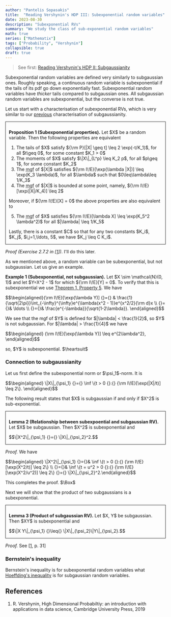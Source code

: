 ```yaml
---
author: "Pantelis Sopasakis"
title:  "Reading Vershynin's HDP III: Subexponential random variables"
date: 2023-08-30
description: "Subexponential RVs"
summary: "We study the class of sub-exponential random variables"
math: true
series: ["Mathematix"]
tags: ["Probability", "Vershynin"]
collapsible: true
draft: true
---
```


> See first: <a href="../vershynin-hdp-2">Reading Vershynin's HDP II: Subgaussianity</a>

<p>Subexponential random variables are defined very similarly to subgaussian ones. Roughly speaking, a continuous random variable is subexponential if the tails of its pdf go down exponentially fast. Subexponential random variables have <em>thicker</em> tails compared to subgaussian ones. All subgaussian random variables are subexponential, but the converse is not true.</p>
<p>Let us start with a characterisation of subexponential RVs, which is very similar to our <a href="../vershyning-hdp-2#subGaussianityProp" target="_blank">previous</a> characterisation of subgaussianity.</p>

<!-- PROPOSITION 1: Characterisation of subGaussianity -->
<div style="border-style:solid;border-width:1.5px;padding: 10px 15px 0px 10px; margin-bottom: 10px" id="subExpCharacterisation">
    <p><strong>Proposition 1 (Subexponential properties).</strong> Let $X$ be a random variable. Then the following properties are equivalent</p>
    <ol>
        <li id="subExpProp:1">The tails of $X$ satisfy ${\rm P}[|X| \geq t] \leq 2 \exp(-t/K_1)$, for all $t\geq 0$, for some constant $K_1 > 0$</li>
        <li id="subExpProp:2">The moments of $X$ satisfy $\|X\|_{L^p} \leq K_2 p$, for all $p\geq 1$, for some constant $K_2$</li>
        <li id="subExpProp:3">The <u style="text-decoration:underline dotted" title="moment generating function">mgf</u> of $|X|$ satisfies ${\rm I\!E}[\exp(\lambda |X|)] \leq \exp(K_3 \lambda)$, for all $\lambda$ such that $0\leq\lambda\leq 1/K_3$</li>
        <li id="subExpProp:4">The <u style="text-decoration:underline dotted" title="moment generating function">mgf</u> of $|X|$ is bounded at some point, namely, ${\rm I\!E}[\exp(|X|/K_4)] \leq 2$</li>
    </ol>
    <p>Moreover, if ${\rm I\!E}[X] = 0$ the above properties are also equivalent to</p>
    <ol start=5>
        <li id="subExpProp:5">The <u style="text-decoration:underline dotted" title="moment generating function">mgf</u> of $X$ satisfies ${\rm I\!E}[\lambda X] \leq \exp(K_5^2 \lambda^2)$ for all $|\lambda| \leq 1/K_5$</li>
    </ol>
    <p>Lastly, there is a constant $C$ so that for any two constants $K_i$, $K_j$, $i,j=1,\ldots, 5$, we have $K_j \leq C K_i$.</p>
</div>

<p><em>Proof (Exercise 2.7.2 in [<a href="#cite:ver19" title="Vershynin, HDP">1</a>]).</em> I'll do this later.</p>


<p>As we mentioned above, a random variable can be subexponential, but not subgaussian. Let us give an example.</p>

<p><b>Example 1 (Subexponential, not subgaussian).</b> Let $X \sim \mathcal{N}(0, 1)$ and let $Y=X^2 - 1$ for which ${\rm I\!E}[Y] = 0$. To verify that this is subexponential we use <a href="#subExpProp:5">Theorem 1, Property 5</a>. We have </p>
<p>$$\begin{aligned}{\rm I\!E}[\exp(\lambda Y)] 
{}={} &
\frac{1}{\sqrt{2\pi}}\int_{-\infty}^{\infty}e^{\lambda(x^2 - 1)}e^{x^2/2}{\rm d}x
\\
{}={}&
\ldots
\\
{}={}&
\frac{e^{-\lambda}}{\sqrt{1-2\lambda}}.
\end{aligned}$$</p>
<p>We see that the mgf of $Y$ is defined for $|\lambda| < \frac{1}{2}$, so $Y$ is not subgaussian. For $|\lambda| > \frac{1}{4}$ we have</p>
<p>$$\begin{aligned}
{\rm I\!E}[\exp(\lambda Y)] \leq e^{2\lambda^2},
\end{aligned}$$</p>
<p>so, $Y$ is subexponential. $\heartsuit$</p>


### Connection to subgaussianity

<p>Let us first define the subexponential norm or $\psi_1$-norm. It is</p>
<p>$$\begin{aligned}
\|X\|_{\psi_1} {}={} \inf \{t > 0 {}:{} {\rm I\!E}[\exp(|X|/t)] \leq 2\}.
\end{aligned}$$</p>
<p>The following result states that $X$ is subgaussian if and only if $X^2$ is sub-exponential.</p>


<!-- Lemma 2 -->
<div style="border-style:solid;border-width:1.5px;padding: 10px 15px 0px 10px; margin-bottom: 10px" id="subExp-vs-subGauss">
    <p><strong>Lemma 2 (Relationship between subexpoential and subgaussian RV).</strong> Let $X$ be subgaussian. Then $X^2$ is subexponential and</p>
    <p>$$\|X^2\|_{\psi_1} {}={} \|X\|_{\psi_2}^2.$$</p>
</div>

<p><em>Proof.</em> We have</p>
<p>$$\begin{aligned}
\|X^2\|_{\psi_1}
{}={}&
\inf \{t > 0 {}:{} {\rm I\!E}[\exp(X^2/t)] \leq 2\}
\\
{}={}&
\inf \{t = u^2 > 0 {}:{} {\rm I\!E}[\exp(X^2/u^2)] \leq 2\}
{}={} \|X\|_{\psi_2}^2.\end{aligned}$$</p>
<p>This completes the proof. $\Box$</p>

<p>Next we will show that the product of two subgaussians is a subexponential.</p>

<!-- Lemma 3 -->
<div style="border-style:solid;border-width:1.5px;padding: 10px 15px 0px 10px; margin-bottom: 10px" id="productOfsubGauss">
    <p><strong>Lemma 3 (Product of subgaussian RV).</strong> Let $X, Y$ be subgaussian. Then $XY$ is subexponential and</p>
    <p>$$\|X Y\|_{\psi_1} {}\leq{} \|X\|_{\psi_2}\|Y\|_{\psi_2}.$$</p>
</div>

<p><em>Proof.</em> See [<a href="#cite:ver19" title="Vershynin, HDP">1</a>, p. 31]</p>

### Bernstein's inequality

<p>Bernstein's inequality is for subexponential random variables what <a href="../vershynin-hdp-2#hoeffding-subgaussian">Hoeffding's inequality</a> is for subgaussian random variables. </p>
<!-- <p></p> -->
<!-- <p>$$\begin{aligned}\end{aligned}$$</p> -->


## References 

<ol>
  <li id="cite:ver19">R. Vershynin, High Dimensional Probabiltiy: an introduction with applications in data science, Cambridge University Press, 2019</li>  
</ol>
